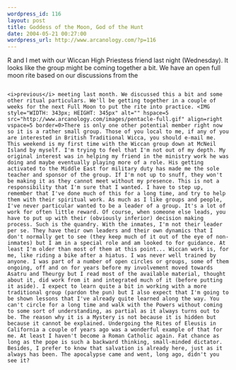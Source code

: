 ```yaml
--- 
wordpress_id: 116
layout: post
title: Goddess of the Moon, God of the Hunt
date: 2004-05-21 00:27:00
wordpress_url: http://www.arcanology.com/?p=116
---
```

R and I met with our Wiccan High Priestess friend last night (Wednesday). It looks like the group might be coming together a bit. We have an open full moon rite based on our discussions from the 
                                                                                                                                                                                                                                                                                                                                                          
                                                                                                                                                                                                                                                                                                                                                          <i>previous</i> meeting last month. We discussed this a bit and some other ritual particulars. We'll be getting together in a couple of weeks for the next Full Moon to put the rite into practice. <IMG style="WIDTH: 343px; HEIGHT: 345px" alt="" hspace=5 src="http://www.arcanology.com/images/pentacle-full.gif" align=right vspace=5 border=0>There is only one other potential member right now so it is a rather small group. Those of you local to me, if any of you are interested in British Traditional Wicca, you should e-mail me. This weekend is my first time with the Wiccan group down at McNeil Island by myself. I'm trying to feel that I'm not out of my depth. My original interest was in helping my friend in the ministry work he was doing and maybe eventually playing more of a role. His getting activated to the Middle East for military duty has made me the sole teacher and sponsor of the group. If I'm not up to snuff, they won't be making it as they cannot meet without my presence. This is not a responsibility that I'm sure that I wanted. I have to step up, remember that I've done much of this for a long time, and try to help them with their spiritual work. As much as I like groups and people, I've never particular wanted to be a leader of a group. It's a lot of work for often little reward. Of course, when someone else leads, you have to put up with their (obviously inferior) decision making process. Such is the quandry. With the inmates, I'm not their leader per se. They have their own leaders and their own dynamics that I don't normally get to see (they keep much of it out of the eye of non-inmates) but I am in a special role and am looked to for guidance. At least I'm older than most of them at this point... Wiccan work is, for me, like riding a bike after a hiatus. I was never well trained by anyone. I was part of a number of open circles or groups, some of them ongoing, off and on for years before my involvement moved towards Asatru and Theurgy but I read most of the available material, thought about it, did work from it and integrated much of it (before putting it aside). I expect to learn quite a bit in working with a more traditional group (pardon the pun) but I also expect that I'm going to be shown lessons that I've already quite learned along the way. You can't circle for a long time and walk with the Powers without coming to some sort of understanding, as partial as it always turns out to be. The reason why it is a Mystery is not because it is hidden but because it cannot be explained. Undergoing the Rites of Eleusis in California a couple of years ago was a wonderful example of that for me. At least I haven't become a Roman Catholic again. Fat chance as long as the pope is such a backward thinking, small-minded dictator. Besides, I prefer to know that salvation is already here, just as it always has been. The apocalypse came and went, long ago, didn't you see it?